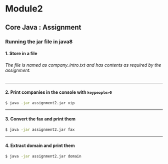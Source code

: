 # Module2
## Core Java : Assignment
### Running the jar file in java8

#### 1. Store in a file
###### The file is named as company_intro.txt and has contents as required by the assignment.

--------------------

#### 2. Print companies in the console with ```keypeople>0```
```bash
$ java -jar assignment2.jar vip
```
--------------------

#### 3. Convert the fax and print them
```bash 
$ java -jar assignment2.jar fax
```
--------------------

#### 4. Extract domain and print them
```bash
$ java -jar assignment2.jar domain
```

